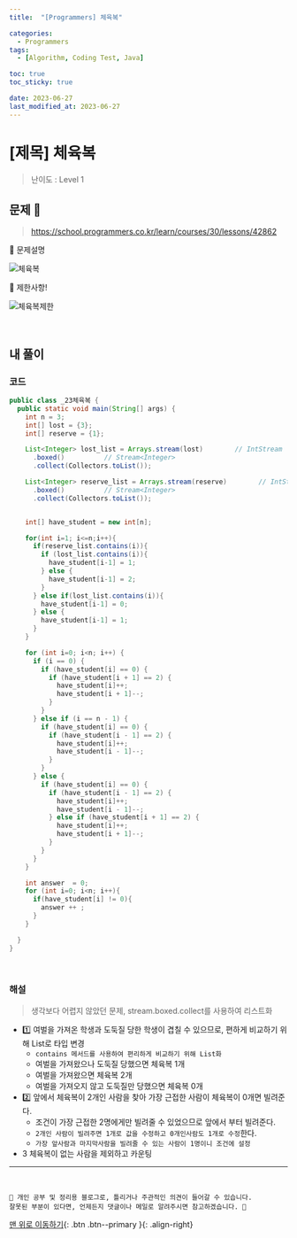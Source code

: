 ```yaml
---
title:  "[Programmers] 체육복" 

categories:
  - Programmers
tags:
  - [Algorithm, Coding Test, Java]

toc: true
toc_sticky: true

date: 2023-06-27
last_modified_at: 2023-06-27
---
```


# [제목] 체육복

> 난이도 : Level 1

## 문제 🎯

> <https://school.programmers.co.kr/learn/courses/30/lessons/42862>

📢 문제설명

![체육복](https://github.com/hwet-j/hwet-j.github.io/assets/81364742/b72a5dc2-dbd9-4b3d-8b86-498bc888c830)

📢 제한사항!

![체육복제한](https://github.com/hwet-j/hwet-j.github.io/assets/81364742/d9aed7b0-f5a1-41c8-a749-c1452eda8643)



<br>

## 내 풀이

### 코드

```java
public class _23체육복 {
  public static void main(String[] args) {
    int n = 3;
    int[] lost = {3};
    int[] reserve = {1};

    List<Integer> lost_list = Arrays.stream(lost)        // IntStream
      .boxed()          // Stream<Integer>
      .collect(Collectors.toList());

    List<Integer> reserve_list = Arrays.stream(reserve)        // IntStream
      .boxed()          // Stream<Integer>
      .collect(Collectors.toList());


    int[] have_student = new int[n];

    for(int i=1; i<=n;i++){
      if(reserve_list.contains(i)){
        if (lost_list.contains(i)){
          have_student[i-1] = 1;
        } else {
          have_student[i-1] = 2;
        }
      } else if(lost_list.contains(i)){
        have_student[i-1] = 0;
      } else {
        have_student[i-1] = 1;
      }
    }

    for (int i=0; i<n; i++) {
      if (i == 0) {
        if (have_student[i] == 0) {
          if (have_student[i + 1] == 2) {
            have_student[i]++;
            have_student[i + 1]--;
          }
        }
      } else if (i == n - 1) {
        if (have_student[i] == 0) {
          if (have_student[i - 1] == 2) {
            have_student[i]++;
            have_student[i - 1]--;
          }
        }
      } else {
        if (have_student[i] == 0) {
          if (have_student[i - 1] == 2) {
            have_student[i]++;
            have_student[i - 1]--;
          } else if (have_student[i + 1] == 2) {
            have_student[i]++;
            have_student[i + 1]--;
          }
        }
      }
    }

    int answer  = 0;
    for (int i=0; i<n; i++){
      if(have_student[i] != 0){
        answer ++ ;
      }
    }

  }
}
```

<br>

### 해설

> 생각보다 어렵지 않았던 문제, stream.boxed.collect를 사용하여 리스트화

- 1️⃣ 여벌을 가져온 학생과 도둑질 당한 학생이 겹칠 수 있으므로, 편하게 비교하기 위해 List로 타입 변경
  - `contains 메서드를 사용하여 편리하게 비교하기 위해 List화 `
  - 여벌을 가져왔으나 도둑질 당했으면 체육복 1개
  - 여벌을 가져왔으면 체육복 2개
  - 여벌을 가져오지 않고 도둑질만 당했으면 체육복 0개
- 2️⃣ 앞에서 체육복이 2개인 사람을 찾아 가장 근접한 사람이 체육복이 0개면 빌려준다. 
  - 조건이 가장 근접한 2명에게만 빌려줄 수 있었으므로 앞에서 부터 빌려준다. 
  - `2개인 사람이 빌려주면 1개로 값을 수정하고 0개인사람도 1개로 수정`한다. 
  - `가장 앞사람과 마지막사람을 빌려줄 수 있는 사람이 1명이니 조건에 설정`
- 3️ 체육복이 없는 사람을 제외하고 카운팅





***

<br> 

    📢 개인 공부 및 정리용 블로그로, 틀리거나 주관적인 의견이 들어갈 수 있습니다.
    잘못된 부분이 있다면, 언제든지 댓글이나 메일로 알려주시면 참고하겠습니다. 🔔

[맨 위로 이동하기](#){: .btn .btn--primary }{: .align-right}

